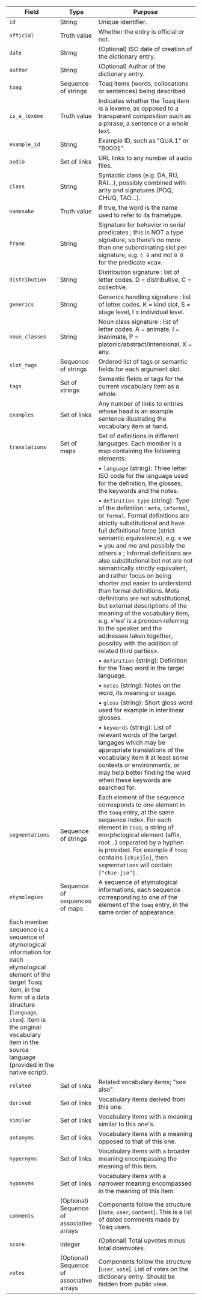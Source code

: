 |Field|Type|Purpose|
|---|---|---|
|`id`|String|Unique identifier.|
|`official`|Truth value|Whether the entry is official or not.|
|`date`|String|(Optional) ISO date of creation of the dictionary entry.|
|`author`|String|(Optional) Author of the dictionary entry.|
|`toaq`|Sequence of strings|Toaq items (words, collocations or sentences) being described.|
|`is_a_lexeme`|Truth value|Indicates whether the Toaq item is a lexeme, as opposed to a transparent composition such as a phrase, a sentence or a whole text.|
|`example_id`|String|Example ID, such as "QUA.1" or "B0001".|
|`audio`|Set of links|URL links to any number of audio files.|
|`class`|String|Syntactic class (e.g. DA, RU, RAI…), possibly combined with arity and signatures (POQ, CHUQ, TAO…).|
|`namesake`|Truth value|If true, the word is the name used to refer to its frametype.|
|`frame`|String|Signature for behavior in serial predicates ; this is NOT a type signature, so there’s no more than one subordinating slot per signature, e.g. ``c 0`` and not ``0 0`` for the predicate «ca».|
|`distribution`|String|Distribution signature : list of letter codes. D = distributive, C = collective.|
|`generics`|String|Generics handling signature : list of letter codes. K = kind slot, S = stage level, I = individual level.|
|`noun_classes`|String|Noun class signature : list of letter codes. A = animate, I = inanimate, P = platonic/abstract/intensional, X = any.|
|`slot_tags`|Sequence of strings|Ordered list of tags or semantic fields for each argument slot.|
|`tags`|Set of strings|Semantic fields or tags for the current vocabulary item as a whole.|
|`examples`|Set of links|Any number of links to entries whose head is an example sentence illustrating the vocabulary item at hand.|
|`translations`|Set of maps|Set of definitions in different languages. Each member is a map containing the following elements:|
|||• `language` (string): Three letter ISO code for the language used for the definition, the glosses, the keywords and the notes.|
|||• `definition_type` (string): Type of the definition : `meta`, `informal`, or `formal`. Formal definitions are strictly substitutional and have full definitional force (strict semantic equivalence), e.g. « we = you and me and possibly the others » ; Informal definitions are also substitutional but not are not semantically strictly equivalent, and rather focus on being shorter and easier to understand than formal definitions. Meta definitions are not substitutional, but external descriptions of the meaning of the vocabulary item, e.g. «’we’ is a pronoun referring to the speaker and the addressee taken together, possibly with the addition of related third parties».|
|||• `definition` (string): Definition for the Toaq word in the target language.|
|||• `notes` (string): Notes on the word, its meaning or usage.|
|||• `gloss` (string): Short gloss word used for example in interlinear glosses.|
|||• `keywords` (string): List of relevant words of the target langages which may be appropriate translations of the vocabulary item it at least some contexts or environments, or may help better finding the word when these keywords are searched for.|
|`segmentations`|Sequence of strings|Each element of the sequence corresponds to one element in the `toaq` entry, at the same sequence index. For each element in `toaq`, a string of morphological element (affix, root…) separated by a hyphen `-` is provided. For example if `toaq` contains `[chıejīo]`, then `segmentations` will contain `["chıe-jıo"]`.
|`etymologies`|Sequence of sequences of maps|A sequence of etymological informations, each sequence corresponding to one of the element of the `toaq` entry, in the same order of appearance.
Each member sequence is a sequence of etymological information for each etymological element of the target Toaq item, in the form of a data structure [`language`, `item`]. Item is the original vocabulary item in the source language (provided in the native script).|
|`related`|Set of links|Related vocabulary items; "see also".|
|`derived`|Set of links|Vocabulary items derived from this one.|
|`similar`|Set of links|Vocabulary items with a meaning similar to this one's.|
|`antonyms`|Set of links|Vocabulary items with a meaning opposed to that of this one.|
|`hypernyms`|Set of links|Vocabulary items with a broader meaning encompassing the meaning of this item.|
|`hyponyms`|Set of links|Vocabulary items with a narrower meaning encompassed in the meaning of this item.|
|`comments`|(Optional) Sequence of associative arrays|Components follow the structure [`date`, `user`, `content`]. This is a list of dated comments made by Toaq users.|
|`score`|Integer|(Optional) Total upvotes minus total downvotes.|
|`votes`|(Optional) Sequence of associative arrays|Components follow the structure [`user`, `vote`]. List of votes on the dictionary entry. Should be hidden from public view.|


